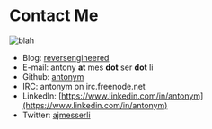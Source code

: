 # Contact Me
![blah](http://www.gravatar.com/avatar/2f51c45127024920634d547d378b95d1.png)

* Blog: [reversengineered](http://www.reversengineered.com)
* E-mail: antony **at** mes **dot** ser **dot** li
* Github: [antonym](http://github.com/antonym)
* IRC: antonym on irc.freenode.net
* LinkedIn: [https://www.linkedin.com/in/antonym](https://www.linkedin.com/in/antonym)
* Twitter: [ajmesserli](http://www.twitter.com/ajmesserli)
